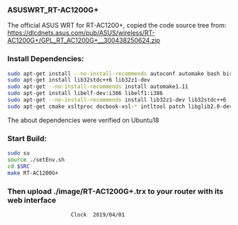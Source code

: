 ### ASUSWRT_RT-AC1200G+

The official ASUS WRT for RT-AC1200+, copied the code source tree from: https://dlcdnets.asus.com/pub/ASUS/wireless/RT-AC1200G+/GPL_RT_AC1200G+__300438250624.zip

### Install Dependencies:
``` bash
sudo apt-get install --no-install-recommends autoconf automake bash bison bzip2 diffutils file flex g++ gawk gcc-multilib gettext gperf groff-base libncurses-dev libexpat1-dev libslang2 libssl-dev libtool libxml-parser-perl make patch perl pkg-config python sed shtool tar texinfo unzip zlib1g zlib1g-dev
sudo apt-get install lib32stdc++6 lib32z1-dev
sudo apt-get --no-install-recommends install automake1.11
sudo apt-get install libelf-dev:i386 libelf1:i386
sudo apt-get --no-install-recommends install lib32z1-dev lib32stdc++6
sudo apt-get cmake xsltproc docbook-xsl-* intltool patch libglib2.0-dev gtk-doc-tools u-boot-tools texinfo autopoint
```
The about dependencies were verified on Ubuntu18

### Start Build:
``` bash
sudo su
source ./setEnv.sh
cd $SRC
make RT-AC1200G+
```

### Then upload ./image/RT-AC1200G+.trx to your router with its web interface

                        Clock  2019/04/01



